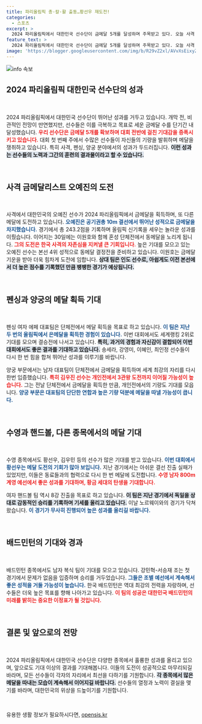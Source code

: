 ```yaml
---
title: 파리올림픽 총·칼·활 출동…황선우 재도전!
categories:
  - 스포츠
excerpt: >
  2024 파리올림픽에서 대한민국 선수단이 금메달 5개를 달성하며 주목받고 있다. 오늘 사격 오예진과 펜싱 여자 에페가 동메달에 도전하며, 양궁 김우진은 3관왕을 노린다! 모든 이목이 집중된 이들의 경기를 놓치지 마세요!
feature_text: >
  2024 파리올림픽에서 대한민국 선수단이 금메달 5개를 달성하며 주목받고 있다. 오늘 사격 오예진과 펜싱 여자 에페가 동메달에 도전하며, 양궁 김우진은 3관왕을 노린다! 모든 이목이 집중된 이들의 경기를 놓치지 마세요!
image: 'https://blogger.googleusercontent.com/img/b/R29vZ2xl/AVvXsEixyZcFfHzMRdzZMjFBmAUKJYCLCGyLL1o632UiGVXcaFdKo_bkvkuCioo0uUKlGfBVcT3P84aROyZIXSBEx3Aw5nCQ3pTgDom1WDC4m8eifvWiAmWEEVb4x6G_l8C0QH225ldMjyaFvpxGEBGNO37VmDTDMHGhJPq73UglMfDca1-0aw/s1600/blogspot.png'
---
```


<p><img src="https://blogger.googleusercontent.com/img/b/R29vZ2xl/AVvXsEixyZcFfHzMRdzZMjFBmAUKJYCLCGyLL1o632UiGVXcaFdKo_bkvkuCioo0uUKlGfBVcT3P84aROyZIXSBEx3Aw5nCQ3pTgDom1WDC4m8eifvWiAmWEEVb4x6G_l8C0QH225ldMjyaFvpxGEBGNO37VmDTDMHGhJPq73UglMfDca1-0aw/s1600/blogspot.png" alt="info 속보" /></p>

<h2 data-ke-size="size26">2024 파리올림픽 대한민국 선수단의 성과</h2>

<p data-ke-size="size16">&nbsp;</p>

<p>2024 파리올림픽에서 대한민국 선수단이 뛰어난 성과를 거두고 있습니다. 개막 전, 비관적인 전망이 만연했지만, 선수들은 이를 극복하고 목표로 세운 금메달 수를 단기간 내 달성했습니다. <b><span style="color: #ee2323;">우리 선수단은 금메달 5개를 확보하며 대회 전반에 걸친 기대감을 증폭시키고 있습니다.</span></b> 대회 첫 번째 주에서 수많은 선수들이 자신들의 기량을 발휘하며 메달을 쟁취하고 있습니다. 특히 사격, 펜싱, 양궁 분야에서의 성과가 두드러집니다. <b><span style="background-color: #21538527;">이런 성과는 선수들의 노력과 그간의 훈련의 결과물이라고 할 수 있습니다.</span></b></p>

<p data-ke-size="size16">&nbsp;</p>

<h2 data-ke-size="size26">사격 금메달리스트 오예진의 도전</h2>

<p data-ke-size="size16">&nbsp;</p>

<p>사격에서 대한민국의 오예진 선수가 2024 파리올림픽에서 금메달을 획득하며, 또 다른 메달에 도전하고 있습니다. <b><span style="color: #1a5490;">오예진은 공기권총 10m 결선에서 뛰어난 성적으로 금메달을 차지했습니다.</span></b> 경기에서 총 243.2점을 기록하며 올림픽 신기록을 세우는 놀라운 성과를 이뤘습니다. 이어지는 30일에는 이원호와 함께 혼성 단체전에서 동메달을 노리게 됩니다. <b><span style="color: #ee2323;">그의 도전은 한국 사격의 자존심을 지켜낼 큰 기회입니다.</span></b> 높은 기대를 모으고 있는 오예진 선수는 본선 4위 성적으로 동메달 결정전을 준비하고 있습니다. 이원호는 금메달 기운을 받아 더욱 힘차게 도전에 임합니다. <b><span style="background-color: #21538527;">상대 팀은 인도 선수로, 아쉽게도 이전 본선에서 더 높은 점수를 기록했던 만큼 팽팽한 경기가 예상됩니다.</span></b></p>

<p data-ke-size="size16">&nbsp;</p>

<h2 data-ke-size="size26">펜싱과 양궁의 메달 획득 기대</h2>

<p data-ke-size="size16">&nbsp;</p>

<p>펜싱 여자 에페 대표팀은 단체전에서 메달 획득을 목표로 하고 있습니다. <b><span style="color: #1a5490;">이 팀은 지난 두 번의 올림픽에서 은메달을 획득한 경험이 있습니다.</span></b> 이번 대회에서도 세계랭킹 2위로 기대를 모으며 결승전에 나서고 있습니다. <b><span style="background-color: #21538527;">특히, 과거의 경험과 자신감이 결합되어 이번 대회에서도 좋은 결과를 기대하고 있습니다.</span></b> 송세라, 강영미, 이혜인, 최인정 선수들이 다시 한 번 힘을 합쳐 뛰어난 성과를 이루기를 바랍니다. </p>

<p>양궁 부문에서는 남자 대표팀이 단체전에서 금메달을 획득하며 세계 최강의 자리를 다시 한번 입증했습니다. <b><span style="color: #ee2323;">특히 김우진 선수는 개인전에서 3관왕 도전까지 이어질 가능성이 높습니다.</span></b> 그는 전날 단체전에서 금메달을 획득한 만큼, 개인전에서의 기량도 기대를 모읍니다. <b><span style="color: #1a5490;">양궁 부문은 대표팀의 단단한 연합과 높은 기량 덕분에 메달을 따낼 가능성이 큽니다.</span></b></p>

<p data-ke-size="size16">&nbsp;</p>

<h2 data-ke-size="size26">수영과 핸드볼, 다른 종목에서의 메달 기대</h2>

<p data-ke-size="size16">&nbsp;</p>

<p>수영 종목에서도 황선우, 김우민 등의 선수가 많은 기대를 받고 있습니다. <b><span style="color: #1a5490;">이번 대회에서 황선우는 메달 도전의 기회가 많아 보입니다.</span></b> 지난 경기에서는 아쉬운 결선 진출 실패가 있었지만, 이들은 동료들과의 협력으로 다시 한 번 메달에 도전합니다. <b><span style="color: #ee2323;">수영 남자 800m 계영 예선에서 좋은 성과를 기대하며, 황금 세대의 탄생을 기대합니다.</span></b></p>

<p>여자 핸드볼 팀 역시 8강 진출을 목표로 하고 있습니다. <b><span style="background-color: #21538527;">이 팀은 지난 경기에서 독일을 상대로 감동적인 승리를 기록하며 기세를 올리고 있습니다.</span></b> 이날 노르웨이와의 경기가 닥쳐왔습니다. <b><span style="color: #1a5490;">이 경기가 무사히 진행되어 높은 성과를 올리길 바랍니다.</span></b></p>

<p data-ke-size="size16">&nbsp;</p>

<h2 data-ke-size="size26">배드민턴의 기대와 경과</h2>

<p data-ke-size="size16">&nbsp;</p>

<p>배드민턴 종목에서도 남자 복식 팀이 기대를 모으고 있습니다. 강민혁-서승재 조는 첫 경기에서 문제가 없음을 입증하며 승리를 거두었습니다. <b><span style="color: #1a5490;">그들은 조별 예선에서 계속해서 좋은 성적을 거둘 가능성이 높습니다.</span></b> 한국 배드민턴은 역대 최강의 전력을 자랑하며, 선수들은 더욱 높은 목표를 향해 나아가고 있습니다. <b><span style="color: #ee2323;">이 팀의 성공은 대한민국 배드민턴의 미래를 밝히는 중요한 이정표가 될 것입니다.</span></b></p>

<p data-ke-size="size16">&nbsp;</p>

<h2 data-ke-size="size26">결론 및 앞으로의 전망</h2>

<p data-ke-size="size16">&nbsp;</p>

<p>2024 파리올림픽에서 대한민국 선수단은 다양한 종목에서 훌륭한 성과를 올리고 있으며, 앞으로도 기대 이상의 결과를 기대해봅니다. 이들의 도전이 성공적으로 마무리되길 바라며, 모든 선수들이 각자의 자리에서 최선을 다하기를 기원합니다. <b><span style="background-color: #21538527;">각 종목에서 많은 메달을 따내는 모습이 계속해서 이어지길 바랍니다.</span></b> 선수들의 열정과 노력이 결실을 맺기를 바라며, 대한민국의 위상을 드높이기를 기원합니다.</p>

<p data-ke-size="size16">&nbsp;</p>
유용한 생활 정보가 필요하시다면, <a href="https://opensis.kr" rel="dofollow">opensis.kr</a>


